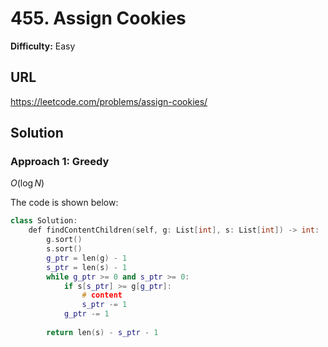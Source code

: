 # 455. Assign Cookies
**Difficulty:** Easy

## URL

https://leetcode.com/problems/assign-cookies/

## Solution

### Approach 1: Greedy

$O(\log N)$

The code is shown below:

```c++
class Solution:
    def findContentChildren(self, g: List[int], s: List[int]) -> int:
        g.sort()
        s.sort()
        g_ptr = len(g) - 1
        s_ptr = len(s) - 1
        while g_ptr >= 0 and s_ptr >= 0:
            if s[s_ptr] >= g[g_ptr]:
                # content
                s_ptr -= 1
            g_ptr -= 1
        
        return len(s) - s_ptr - 1
```

